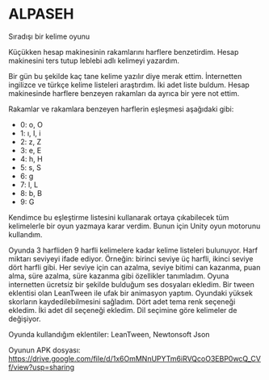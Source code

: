 # ALPASEH
Sıradışı bir kelime oyunu

Küçükken hesap makinesinin rakamlarını harflere benzetirdim. Hesap makinesini ters tutup leblebi adlı kelimeyi yazardım. 

Bir gün bu şekilde kaç tane kelime yazılır diye merak ettim. İnternetten ingilizce ve türkçe kelime listeleri araştırdım. İki adet liste buldum. Hesap makinesinde harflere benzeyen rakamları da ayrıca bir yere not ettim. 

Rakamlar ve rakamlara benzeyen harflerin eşleşmesi aşağıdaki gibi:

- 0: o, O
- 1: ı, I, i
- 2: z, Z
- 3: e, E
- 4: h, H
- 5: s, S
- 6: g
- 7: l, L
- 8: b, B
- 9: G

Kendimce bu eşleştirme listesini kullanarak ortaya çıkabilecek tüm kelimelerle bir oyun yazmaya karar verdim. Bunun için Unity oyun motorunu kullandım.

Oyunda 3 harfliden 9 harfli kelimelere kadar kelime listeleri bulunuyor.
Harf miktarı seviyeyi ifade ediyor. Örneğin: birinci seviye üç harfli, ikinci seviye dört harfli gibi.
Her seviye için can azalma, seviye bitimi can kazanma, puan alma, süre azalma, süre kazanma gibi özellikler tanımladım.
Oyuna internetten ücretsiz bir şekilde bulduğum ses dosyaları ekledim.
Bir tween eklentisi olan LeanTween ile ufak bir animasyon yaptım.
Oyundaki yüksek skorların kaydedilebilmesini sağladım.
Dört adet tema renk seçeneği ekledim.
İki adet dil seçeneği ekledim. Dil seçimine göre kelimeler de değişiyor.

Oyunda kullandığım eklentiler:
LeanTween, Newtonsoft Json 

Oyunun APK dosyası: https://drive.google.com/file/d/1x6OmMNnUPYTm6iRVQcoO3EBP0wcQ_CVf/view?usp=sharing
